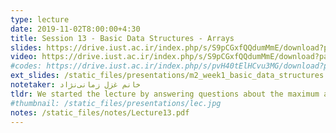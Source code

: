 ```yaml
---
type: lecture
date: 2019-11-02T8:00:00+4:30
title: Session 13 - Basic Data Structures - Arrays
slides: https://drive.iust.ac.ir/index.php/s/S9pCGxfQQdumMmE/download?path=%2FSlides&files=S13.pdf
video: https://drive.iust.ac.ir/index.php/s/S9pCGxfQQdumMmE/download?path=%2FVideos&files=S13.mp4
#codes: https://drive.iust.ac.ir/index.php/s/pvH40tElHCvu3MG/download?path=%2FCode&files=S5.zip
ext_slides: /static_files/presentations/m2_week1_basic_data_structures.zip
notetaker: خانم غزل زمانی‌نژاد
tldr: We started the lecture by answering questions about the maximum arithmetic problem. We then moved onto the Basic Data Structures section of our syllabus. We demonstrated how pointer arithmetic is used to access array elements in O(1). We also discussed the order of insert/delete to the beginning, middle and end of the array.
#thumbnail: /static_files/presentations/lec.jpg
notes: /static_files/notes/Lecture13.pdf
---
```

